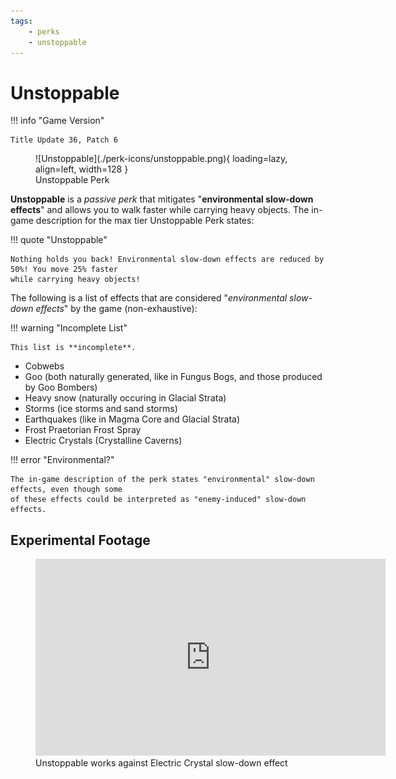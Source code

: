 ```yaml
---
tags:
    - perks
    - unstoppable
---
```


# Unstoppable

!!! info "Game Version"

    Title Update 36, Patch 6

<figure markdown>
  ![Unstoppable](./perk-icons/unstoppable.png){ loading=lazy, align=left, width=128 }
  <figcaption>Unstoppable Perk</figcaption>
</figure>

**Unstoppable** is a *passive perk* that mitigates "**environmental slow-down effects**" and allows
you to walk faster while carrying heavy objects. The in-game description for the max tier
Unstoppable Perk states:

!!! quote "Unstoppable"

    Nothing holds you back! Environmental slow-down effects are reduced by 50%! You move 25% faster
    while carrying heavy objects!

The following is a list of effects that are considered "*environmental slow-down effects*" by
the game (non-exhaustive):

!!! warning "Incomplete List"

    This list is **incomplete**.

- Cobwebs
- Goo (both naturally generated, like in Fungus Bogs, and those produced by Goo Bombers)
- Heavy snow (naturally occuring in Glacial Strata)
- Storms (ice storms and sand storms)
- Earthquakes (like in Magma Core and Glacial Strata)
- Frost Praetorian Frost Spray
- Electric Crystals (Crystalline Caverns)

!!! error "Environmental?"

    The in-game description of the perk states "environmental" slow-down effects, even though some
    of these effects could be interpreted as "enemy-induced" slow-down effects.

## Experimental Footage

<figure markdown>
  <iframe width="560" height="315" src="https://www.youtube.com/embed/M8wAqeL2tRI" title="YouTube video player" frameborder="0" allow="accelerometer; autoplay; clipboard-write; encrypted-media; gyroscope; picture-in-picture" allowfullscreen></iframe>
  <figcaption>Unstoppable works against Electric Crystal slow-down effect</figcaption>
</figure>
